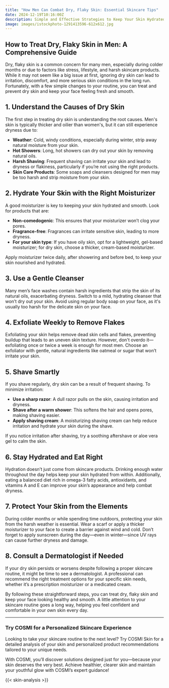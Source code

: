 ```yaml
---
title: "How Men Can Combat Dry, Flaky Skin: Essential Skincare Tips"
date: 2024-12-19T10:16:00Z
description: Simple and Effective Strategies to Keep Your Skin Hydrated and Healthy
image: images/istockphoto-1291413596-612x612.jpg
---
```

## How to Treat Dry, Flaky Skin in Men: A Comprehensive Guide

Dry, flaky skin is a common concern for many men, especially during colder months or due to factors like stress, lifestyle, and harsh skincare products. While it may not seem like a big issue at first, ignoring dry skin can lead to irritation, discomfort, and more serious skin conditions in the long run. Fortunately, with a few simple changes to your routine, you can treat and prevent dry skin and keep your face feeling fresh and smooth.  

## 1. **Understand the Causes of Dry Skin**  

The first step in treating dry skin is understanding the root causes. Men's skin is typically thicker and oilier than women's, but it can still experience dryness due to:

- **Weather**: Cold, windy conditions, especially during winter, strip away natural moisture from your skin.
- **Hot Showers**: Long, hot showers can dry out your skin by removing natural oils.
- **Harsh Shaving**: Frequent shaving can irritate your skin and lead to dryness or flakiness, particularly if you’re not using the right products.
- **Skin Care Products**: Some soaps and cleansers designed for men may be too harsh and strip moisture from your skin.

## 2. **Hydrate Your Skin with the Right Moisturizer**

A good moisturizer is key to keeping your skin hydrated and smooth. Look for products that are:

- **Non-comedogenic**: This ensures that your moisturizer won’t clog your pores.
- **Fragrance-free**: Fragrances can irritate sensitive skin, leading to more dryness.
- **For your skin type**: If you have oily skin, opt for a lightweight, gel-based moisturizer; for dry skin, choose a thicker, cream-based moisturizer.

Apply moisturizer twice daily, after showering and before bed, to keep your skin nourished and hydrated.

## 3. **Use a Gentle Cleanser**

Many men’s face washes contain harsh ingredients that strip the skin of its natural oils, exacerbating dryness. Switch to a mild, hydrating cleanser that won’t dry out your skin. Avoid using regular body soap on your face, as it's usually too harsh for the delicate skin on your face.

## 4. **Exfoliate Weekly to Remove Flakes**

Exfoliating your skin helps remove dead skin cells and flakes, preventing buildup that leads to an uneven skin texture. However, don't overdo it—exfoliating once or twice a week is enough for most men. Choose an exfoliator with gentle, natural ingredients like oatmeal or sugar that won’t irritate your skin.

## 5. **Shave Smartly**

If you shave regularly, dry skin can be a result of frequent shaving. To minimize irritation:

- **Use a sharp razor**: A dull razor pulls on the skin, causing irritation and dryness.
- **Shave after a warm shower**: This softens the hair and opens pores, making shaving easier.
- **Apply shaving cream**: A moisturizing shaving cream can help reduce irritation and hydrate your skin during the shave.

If you notice irritation after shaving, try a soothing aftershave or aloe vera gel to calm the skin.

## 6. **Stay Hydrated and Eat Right**

Hydration doesn’t just come from skincare products. Drinking enough water throughout the day helps keep your skin hydrated from within. Additionally, eating a balanced diet rich in omega-3 fatty acids, antioxidants, and vitamins A and E can improve your skin’s appearance and help combat dryness.

## 7. **Protect Your Skin from the Elements**

During colder months or while spending time outdoors, protecting your skin from the harsh weather is essential. Wear a scarf or apply a thicker moisturizer to your face to create a barrier against wind and cold. Don’t forget to apply sunscreen during the day—even in winter—since UV rays can cause further dryness and damage.

## 8. **Consult a Dermatologist if Needed**

If your dry skin persists or worsens despite following a proper skincare routine, it might be time to see a dermatologist. A professional can recommend the right treatment options for your specific skin needs, whether it’s a prescription moisturizer or a medicated cream.

By following these straightforward steps, you can treat dry, flaky skin and keep your face looking healthy and smooth. A little attention to your skincare routine goes a long way, helping you feel confident and comfortable in your own skin every day.

---
### Try COSMI for a Personalized Skincare Experience
Looking to take your skincare routine to the next level? Try COSMI Skin for a detailed analysis of your skin and personalized product recommendations tailored to your unique needs.

With COSMI, you’ll discover solutions designed just for you—because your skin deserves the very best. Achieve healthier, clearer skin and maintain your youthful glow with COSMI’s expert guidance!

{{< skin-analysis >}}
